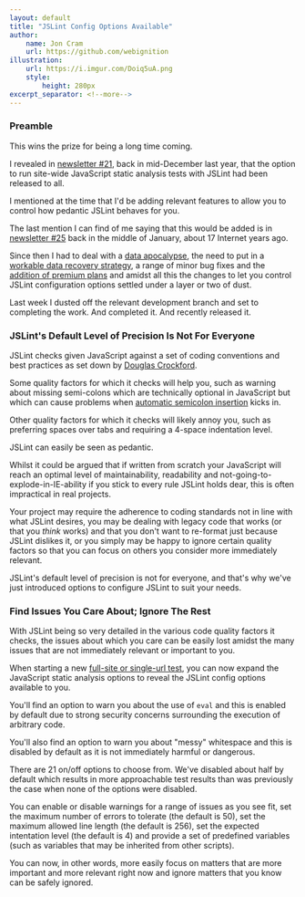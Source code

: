 ```yaml
---
layout: default
title: "JSLint Config Options Available"
author:
    name: Jon Cram
    url: https://github.com/webignition
illustration:
    url: https://i.imgur.com/Doiq5uA.png
    style:
        height: 280px
excerpt_separator: <!--more-->
---
```


### Preamble

This wins the prize for being a long time coming.

I revealed in [newsletter #21](https://us5.campaign-archive1.com/?u=ac75e33d993d2b502e333ddd0&amp;id=678610272a),
back in mid-December last year, that the option to run site-wide
JavaScript static analysis tests with JSLint had been released to all.

<!--more-->

I mentioned at the time that I'd be adding relevant features to allow
you to control how pedantic JSLint behaves for you.

The last mention I can find of me saying that this would be added is in
[newsletter #25](https://us5.campaign-archive1.com/?u=ac75e33d993d2b502e333ddd0&amp;id=58dd65f9c4)
back in the middle of January, about 17 Internet years ago.

Since then I had to deal with a [data apocalypse](/down-for-emergency-maintenance/),
the need to put in a [workable data recovery strategy](/data-recovery-strategy/),
a range of minor bug fixes and the [addition of premium plans](/premium-plans-launched-and-why-they-exist/) and amidst all
this the changes to let you control JSLint configuration options settled
under a layer or two of dust.

Last week I dusted off the relevant development branch and set to
completing the work. And completed it. And recently released it.

### JSLint's Default Level of Precision Is Not For Everyone

JSLint checks given JavaScript against
a set of coding conventions and best practices as set down by
[Douglas Crockford](https://en.wikipedia.org/wiki/Douglas_Crockford).

Some quality factors for which it checks will help you, such as warning
about missing semi-colons which are technically optional in JavaScript
but which can cause problems when [automatic semicolon insertion](http://stackoverflow.com/a/2846298/5343) kicks in.

Other quality factors for which it checks will likely annoy you, such as
preferring spaces over tabs and requiring a 4-space indentation level.

JSLint can easily be seen as pedantic.

Whilst it could be argued that if written from scratch your JavaScript
will reach an optimal level of maintainability, readability and
not-going-to-explode-in-IE-ability if you stick to every rule JSLint
holds dear, this is often impractical in real projects.

Your project may require the adherence to coding standards not in line
with what JSLint desires, you may be dealing with legacy code that
works (or that you <em>think</em> works) and that you don't want to re-format
just because JSLint dislikes it, or you simply may be happy to ignore
certain quality factors so that you can focus on others you consider
more immediately relevant.

JSLint's default level of precision is not for everyone, and that's
why we've just introduced options to configure JSLint to suit your
needs.

### Find Issues You Care About; Ignore The Rest

With JSLint being so very detailed in the various code quality factors
it checks, the issues about which you care can be easily lost
amidst the many issues that are not immediately relevant or important
to you.

When starting a new [full-site or single-url test](https://gears.simplytestable.com/),
you can now expand  the JavaScript static analysis options to reveal the JSLint config
options available to you.

You'll find an option to warn you about the use of `eval` and
this is enabled by default due to strong security concerns surrounding
the execution of arbitrary code.

You'll also find an option to warn you about &quot;messy&quot;
whitespace and this is disabled by default as it is not immediately
harmful or dangerous.

There are 21 on/off options to choose from. We've disabled about half
by default which results in more approachable test results than was
previously the case when none of the options were disabled.

You can enable or disable warnings for a range of issues as you see fit,
set the maximum number of errors to tolerate (the default is 50), set the maximum allowed
line length (the default is 256), set the expected intentation level
(the default is 4) and provide a set of predefined variables (such as variables
that may be inherited from other scripts).

You can now, in other words, more easily focus on matters that are
more important and more relevant right now and ignore matters that you
know can be safely ignored.
